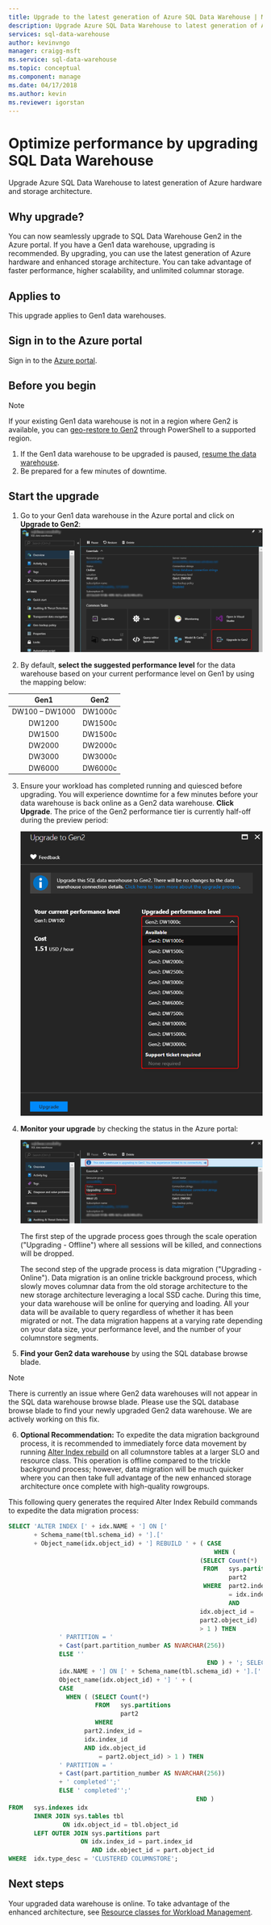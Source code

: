 ```yaml
---
title: Upgrade to the latest generation of Azure SQL Data Warehouse | Microsoft Docs
description: Upgrade Azure SQL Data Warehouse to latest generation of Azure hardware and storage architecture.
services: sql-data-warehouse
author: kevinvngo
manager: craigg-msft
ms.service: sql-data-warehouse
ms.topic: conceptual
ms.component: manage
ms.date: 04/17/2018
ms.author: kevin
ms.reviewer: igorstan
---
```


# Optimize performance by upgrading SQL Data Warehouse
Upgrade Azure SQL Data Warehouse to latest generation of Azure hardware and storage architecture.

## Why upgrade?
You can now seamlessly upgrade to SQL Data Warehouse Gen2 in the Azure portal. If you have a Gen1 data warehouse, upgrading is recommended. By upgrading, you can use the latest generation of Azure hardware and enhanced storage architecture. You can take advantage of faster performance, higher scalability, and unlimited columnar storage. 

## Applies to
This upgrade applies to Gen1 data warehouses.

## Sign in to the Azure portal

Sign in to the [Azure portal](https://portal.azure.com/).

## Before you begin
> [!NOTE]
> If your existing Gen1 data warehouse is not in a region where Gen2 is available, you can [geo-restore to Gen2](https://docs.microsoft.com/en-us/azure/sql-data-warehouse/sql-data-warehouse-restore-database-powershell#restore-from-an-azure-geographical-region) through PowerShell to a supported region.
> 
>

1. If the Gen1 data warehouse to be upgraded is paused, [resume the data warehouse](pause-and-resume-compute-portal.md).
2. Be prepared for a few minutes of downtime. 



## Start the upgrade

1. Go to your Gen1 data warehouse in the Azure portal and click on **Upgrade to Gen2**:
    ![Upgrade_1](./media/sql-data-warehouse-upgrade-to-latest-generation/Upgrade_to_Gen2_1.png)

2. By default, **select the suggested performance level** for the data warehouse based on your current performance level on Gen1 by using the mapping below:
    
| Gen1 | Gen2 |
| :----------------------: | :-------------------: |
|      DW100 – DW1000      |        DW1000c        |
|          DW1200          |        DW1500c        |
|          DW1500          |        DW1500c        |
|          DW2000          |        DW2000c        |
|          DW3000          |        DW3000c        |
|          DW6000          |        DW6000c        |


3. Ensure your workload has completed running and quiesced before upgrading. You will experience downtime for a few minutes before your data warehouse is back online as a Gen2 data warehouse. **Click Upgrade**. The price of the Gen2 performance tier is currently half-off during the preview period:
    
    ![Upgrade_2](./media/sql-data-warehouse-upgrade-to-latest-generation/Upgrade_to_Gen2_2.png)

4. **Monitor your upgrade** by checking the status in the Azure portal:

   ![Upgrade3](./media/sql-data-warehouse-upgrade-to-latest-generation/Upgrade_to_Gen2_3.png)
   
   The first step of the upgrade process goes through the scale operation ("Upgrading - Offline") where all sessions will be killed, and connections will be dropped. 
   
   The second step of the upgrade process is data migration ("Upgrading - Online"). Data migration is an online trickle background process, which slowly moves columnar data from the old storage architecture to the new storage architecture leveraging a local SSD cache. During this time, your data warehouse will be online for querying and loading. All your data will be available to query regardless of whether it has been migrated or not. The data migration happens at a varying rate depending on your data size, your performance level, and the number of your columnstore segments. 

5. **Find your Gen2 data warehouse** by using the SQL database browse blade. 

> [!NOTE]
> There is currently an issue where Gen2 data warehouses will not appear in the SQL data warehouse browse blade. Please use the SQL database browse blade to find your newly upgraded Gen2 data warehouse. We are actively working on this fix.
> 

6. **Optional Recommendation:** 
To expedite the data migration background process, it is recommended to immediately force data movement by running [Alter Index rebuild](https://docs.microsoft.com/azure/sql-data-warehouse/sql-data-warehouse-tables-index) on all columnstore tables at a larger SLO and resource class. This operation is offline compared to the trickle background process; however, data migration will be much quicker where you can then take full advantage of the new enhanced storage architecture once complete with high-quality rowgroups. 

This following query generates the required Alter Index Rebuild commands to expedite the data migration process:

```sql
SELECT 'ALTER INDEX [' + idx.NAME + '] ON [' 
       + Schema_name(tbl.schema_id) + '].[' 
       + Object_name(idx.object_id) + '] REBUILD ' + ( CASE 
                                                         WHEN ( 
                                                     (SELECT Count(*) 
                                                      FROM   sys.partitions 
                                                             part2 
                                                      WHERE  part2.index_id 
                                                             = idx.index_id 
                                                             AND 
                                                     idx.object_id = 
                                                     part2.object_id) 
                                                     > 1 ) THEN 
              ' PARTITION = ' 
              + Cast(part.partition_number AS NVARCHAR(256)) 
              ELSE '' 
                                                       END ) + '; SELECT ''[' + 
              idx.NAME + '] ON [' + Schema_name(tbl.schema_id) + '].[' + 
              Object_name(idx.object_id) + '] ' + ( 
              CASE 
                WHEN ( (SELECT Count(*) 
                        FROM   sys.partitions 
                               part2 
                        WHERE 
                     part2.index_id = 
                     idx.index_id 
                     AND idx.object_id 
                         = part2.object_id) > 1 ) THEN 
              ' PARTITION = ' 
              + Cast(part.partition_number AS NVARCHAR(256)) 
              + ' completed'';' 
              ELSE ' completed'';' 
                                                    END ) 
FROM   sys.indexes idx 
       INNER JOIN sys.tables tbl 
               ON idx.object_id = tbl.object_id 
       LEFT OUTER JOIN sys.partitions part 
                    ON idx.index_id = part.index_id 
                       AND idx.object_id = part.object_id 
WHERE  idx.type_desc = 'CLUSTERED COLUMNSTORE'; 
```



## Next steps
Your upgraded data warehouse is online. To take advantage of the enhanced architecture, see [Resource classes for Workload Management](resource-classes-for-workload-management.md).
 
